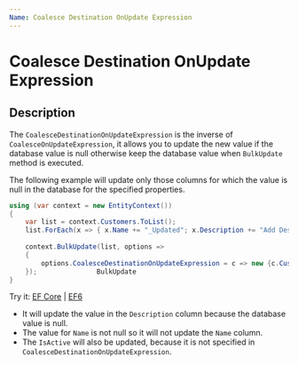 ```yaml
---
Name: Coalesce Destination OnUpdate Expression
---
```


# Coalesce Destination OnUpdate Expression

## Description

The `CoalesceDestinationOnUpdateExpression` is the inverse of `CoalesceOnUpdateExpression`, it allows you to update the new value if the database value is null otherwise keep the database value when `BulkUpdate` method is executed.

The following example will update only those columns for which the value is null in the database for the specified properties.

```csharp
using (var context = new EntityContext())
{
    var list = context.Customers.ToList();
    list.ForEach(x => { x.Name += "_Updated"; x.Description += "Add Description"; x.IsActive = false; });
			
    context.BulkUpdate(list, options => 
    {
        options.CoalesceDestinationOnUpdateExpression = c => new {c.CustomerID, c.Name, c.Description};
    });				  BulkUpdate
}
```

Try it: [EF Core](https://dotnetfiddle.net/DVfHF4) | [EF6](https://dotnetfiddle.net/oJgbnd)

 - It will update the value in the `Description` column because the database value is null.
 - The value for `Name` is not null so it will not update the `Name` column.
 - The `IsActive` will also be updated, because it is not specified in `CoalesceDestinationOnUpdateExpression`.
